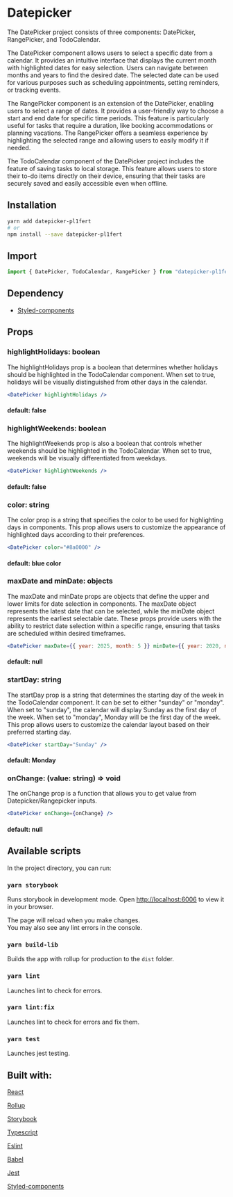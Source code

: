 # Datepicker

The DatePicker project consists of three components: DatePicker, RangePicker, and TodoCalendar.

The DatePicker component allows users to select a specific date from a calendar. It provides an intuitive interface that displays the current month with highlighted dates for easy selection. Users can navigate between months and years to find the desired date. The selected date can be used for various purposes such as scheduling appointments, setting reminders, or tracking events.

The RangePicker component is an extension of the DatePicker, enabling users to select a range of dates. It provides a user-friendly way to choose a start and end date for specific time periods. This feature is particularly useful for tasks that require a duration, like booking accommodations or planning vacations. The RangePicker offers a seamless experience by highlighting the selected range and allowing users to easily modify it if needed.

The TodoCalendar component of the DatePicker project includes the feature of saving tasks to local storage. This feature allows users to store their to-do items directly on their device, ensuring that their tasks are securely saved and easily accessible even when offline.

## Installation

```sh
yarn add datepicker-pl1fert
# or
npm install --save datepicker-pl1fert
```

## Import

```js
import { DatePicker, TodoCalendar, RangePicker } from "datepicker-pl1fert";
```

## Dependency

-   [Styled-components](https://www.styled-components.com)

## Props

### highlightHolidays: boolean

The highlightHolidays prop is a boolean that determines whether holidays should be highlighted in the TodoCalendar component. When set to true, holidays will be visually distinguished from other days in the calendar.

```jsx
<DatePicker highlightHolidays />
```

#### default: false

### highlightWeekends: boolean

The highlightWeekends prop is also a boolean that controls whether weekends should be highlighted in the TodoCalendar. When set to true, weekends will be visually differentiated from weekdays.

```jsx
<DatePicker highlightWeekends />
```

#### default: false

### color: string

The color prop is a string that specifies the color to be used for highlighting days in components. This prop allows users to customize the appearance of highlighted days according to their preferences.

```jsx
<DatePicker color="#8a0000" />
```

#### default: blue color

### maxDate and minDate: objects

The maxDate and minDate props are objects that define the upper and lower limits for date selection in components. The maxDate object represents the latest date that can be selected, while the minDate object represents the earliest selectable date. These props provide users with the ability to restrict date selection within a specific range, ensuring that tasks are scheduled within desired timeframes.

```jsx
<DatePicker maxDate={{ year: 2025, month: 5 }} minDate={{ year: 2020, month: 5 }} />
```

#### default: null

### startDay: string

The startDay prop is a string that determines the starting day of the week in the TodoCalendar component. It can be set to either "sunday" or "monday". When set to "sunday", the calendar will display Sunday as the first day of the week. When set to "monday", Monday will be the first day of the week. This prop allows users to customize the calendar layout based on their preferred starting day.

```jsx
<DatePicker startDay="Sunday" />
```

#### default: Monday

### onChange: (value: string) => void

The onChange prop is a function that allows you to get value from Datepicker/Rangepicker inputs.

```jsx
<DatePicker onChange={onChange} />
```

#### default: null

## Available scripts

In the project directory, you can run:

### `yarn storybook`

Runs storybook in development mode.
Open [http://localhost:6006](http://localhost:6006) to view it in your browser.

The page will reload when you make changes.\
You may also see any lint errors in the console.

### `yarn build-lib`

Builds the app with rollup for production to the `dist` folder.

### `yarn lint`

Launches lint to check for errors.

### `yarn lint:fix`

Launches lint to check for errors and fix them.

### `yarn test`

Launches jest testing.

## Built with:

[React](https://react.dev/)

[Rollup](https://rollupjs.org)

[Storybook](https://storybook.js.org)

[Typescript](https://www.typescriptlang.org/)

[Eslint](https://eslint.org/)

[Babel](https://babeljs.io/)

[Jest](https://jestjs.io/)

[Styled-components](https://www.styled-components.com)
